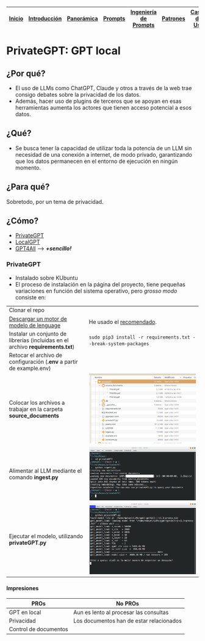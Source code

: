<div align=right>

|[Inicio](/README.md)|[Introducción](/documentos/intro.md)|[Panorámica](/documentos/panorámica.md)|[Prompts](/prompts/README.md)|[Ingeniería de Prompts](/ingenieriaDePrompts/README.md)|[Patrones](/ingenieriaDePrompts/patrones/README.md)|[Casos de Uso](/casosDeUso/README.md)|
|-|-|-|-|-|-|-

</div>

# PrivateGPT: GPT local

## ¿Por qué?

- El uso de LLMs como ChatGPT, Claude y otros a través de la web trae consigo debates sobre la privacidad de los datos.
- Además, hacer uso de plugins de terceros que se apoyan en esas herramientas aumenta los actores que tienen acceso potencial a esos datos.

## ¿Qué?

- Se busca tener la capacidad de utilizar toda la potencia de un LLM sin necesidad de una conexión a internet, de modo privado, garantizando que los datos permanecen en el entorno de ejecución en ningún momento.

## ¿Para qué?

Sobretodo, por un tema de privacidad.

## ¿Cómo?

- [PrivateGPT](https://github.com/imartinez/privateGPT/tree/main)
- [LocalGPT](https://github.com/PromtEngineer/localGPT)
- [GPT4All](https://gpt4all.io/index.html) --> ***+sencillo!***

### PrivateGPT

- Instalado sobre KUbuntu 
- El proceso de instalación en la página del proyecto, tiene pequeñas variaciones en función del sistema operativo, pero *grosso modo* consiste en: 

| | |
|-|-|
|Clonar el repo|
|[Descargar un motor de modelo de lenguage](https://gpt4all.io/index.html)|He usado el [recomendado](https://gpt4all.io/models/ggml-gpt4all-j-v1.3-groovy.bin).
|Instalar un conjunto de librerías (incluidas en el archivo **requirements.txt**)|```sudo pip3 install -r requirements.txt --break-system-packages```
|Retocar el archivo de configuración (**.env** a partir de example.env)|
|Colocar los archivos a trabajar en la carpeta **source_documents**|![](/imagenes/privateGPT_files.png)
|Alimentar al LLM mediante el comando **ingest.py**|![](/imagenes/privateGPT_ingest.py.png)
Ejecutar el modelo, utilizando **privateGPT.py**|![](/imagenes/privateGPT_query001.png)

#### Impresiones

|PROs|No PROs|
|-|-|
GPT en local|Aun es lento al procesar las consultas
Privacidad|Los documentos han de estar relacionados
Control de documentos|